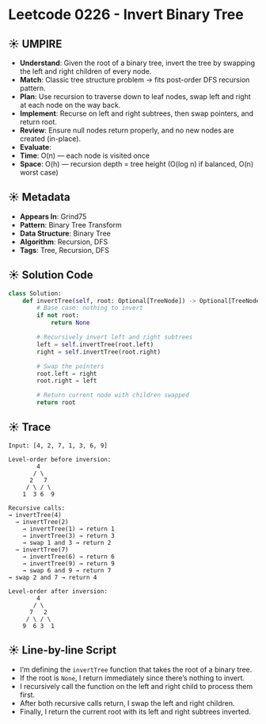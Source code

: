# Leetcode 0226 - Invert Binary Tree

## ☀️ UMPIRE

- **Understand**: Given the root of a binary tree, invert the tree by swapping the left and right children of every node.
- **Match**: Classic tree structure problem → fits post-order DFS recursion pattern.
- **Plan**: Use recursion to traverse down to leaf nodes, swap left and right at each node on the way back.
- **Implement**: Recurse on left and right subtrees, then swap pointers, and return root.
- **Review**: Ensure null nodes return properly, and no new nodes are created (in-place).
- **Evaluate**:
- **Time**: O(n) — each node is visited once
- **Space**: O(h) — recursion depth = tree height (O(log n) if balanced, O(n) worst case)

## ☀️ Metadata

- **Appears In**: Grind75
- **Pattern**: Binary Tree Transform
- **Data Structure**: Binary Tree
- **Algorithm**: Recursion, DFS
- **Tags**: Tree, Recursion, DFS


## ☀️ Solution Code

```python
class Solution:
    def invertTree(self, root: Optional[TreeNode]) -> Optional[TreeNode]:
        # Base case: nothing to invert
        if not root:
            return None

        # Recursively invert left and right subtrees
        left = self.invertTree(root.left)
        right = self.invertTree(root.right)

        # Swap the pointers
        root.left = right
        root.right = left

        # Return current node with children swapped
        return root
```

## ☀️ Trace

```
Input: [4, 2, 7, 1, 3, 6, 9]

Level-order before inversion:
        4
       / \
      2   7
     / \ / \
    1  3 6  9

Recursive calls:
→ invertTree(4)
  → invertTree(2)
    → invertTree(1) → return 1
    → invertTree(3) → return 3
    → swap 1 and 3 → return 2
  → invertTree(7)
    → invertTree(6) → return 6
    → invertTree(9) → return 9
    → swap 6 and 9 → return 7
→ swap 2 and 7 → return 4

Level-order after inversion:
        4
       / \
      7   2
     / \ / \
    9  6 3  1
```

## ☀️ Line-by-line Script

- I’m defining the `invertTree` function that takes the root of a binary tree.
- If the root is `None`, I return immediately since there’s nothing to invert.
- I recursively call the function on the left and right child to process them first.
- After both recursive calls return, I swap the left and right children.
- Finally, I return the current root with its left and right subtrees inverted.
